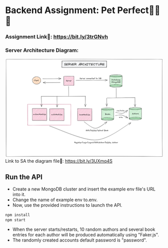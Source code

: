 # Backend Assignment: Pet Perfect🧑‍💻🚀

### Assignment Link🔗: https://bit.ly/3trGNvh

### Server Architecture Diagram:
<img src = "./sa.png"></img>
Link to SA the diagram file🔗: https://bit.ly/3UXmq4S


## Run the API 
- Create a new MongoDB cluster and insert the example env file's URL into it.
- Change the name of example env to.env.
- Now, use the provided instructions to launch the API.

```
npm install
npm start
```

- When the server starts/restarts, 10 random authors and several book entries for each author will be produced automatically using "Faker.js".
- The randomly created accounts default password is "password".
